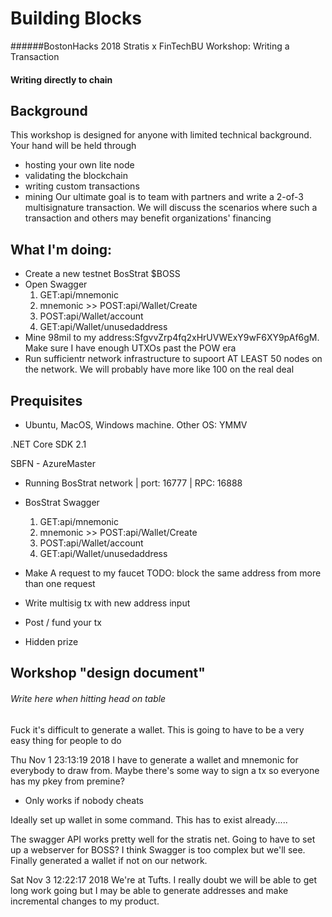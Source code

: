 # Building Blocks
######BostonHacks 2018 Stratis x FinTechBU Workshop: Writing a Transaction
#### Writing directly to chain


## Background
This workshop is designed for anyone with limited technical background. Your hand will be held through
* hosting your own lite node
* validating the blockchain
* writing custom transactions
* mining
Our ultimate goal is to team with partners and write a 2-of-3 multisignature transaction. We will discuss the scenarios where such a transaction and others may benefit organizations' financing

## What I'm doing:
* Create a new testnet BosStrat $BOSS
* Open Swagger
	1. GET:api/mnemonic
	2. mnemonic >> POST:api/Wallet/Create 
	3. POST:api/Wallet/account
	4. GET:api/Wallet/unusedaddress
* Mine 98mil to my address:SfgvvZrp4fq2xHrUVWExY9wF6XY9pAf6gM. Make sure I have enough UTXOs past the POW era
* Run sufficientr network infrastructure to supoort AT LEAST 50 nodes on the network. We will probably have more like 100 on the real deal

## Prequisites
* Ubuntu, MacOS, Windows machine. Other OS: YMMV

.NET Core SDK 2.1

SBFN - AzureMaster
* Running BosStrat network | port: 16777 | RPC: 16888
* BosStrat Swagger
	1. GET:api/mnemonic
	2. mnemonic >> POST:api/Wallet/Create 
	3. POST:api/Wallet/account
	4. GET:api/Wallet/unusedaddress

* Make A request to my faucet TODO: block the same address from more than one request

* Write multisig tx with new address input
* Post / fund your tx

* Hidden prize
 
## Workshop "design document"
###### Write here when hitting head on table
Fuck it's difficult to generate a wallet. This is going to have to be a very easy thing for people to do


Thu Nov  1 23:13:19 2018
I have to generate a wallet and mnemonic for everybody to draw from. Maybe there's some way to sign a tx so everyone has my pkey from premine?
* Only works if nobody cheats

Ideally set up wallet in some command. This has to exist already.....

The swagger API works pretty well for the stratis net. Going to have to set up a webserver for BOSS? I think Swagger is too complex but we'll see. Finally generated a wallet if not on our network.


Sat Nov  3 12:22:17 2018
We're at Tufts. I really doubt we will be able to get long work going but I may be able to generate addresses and make incremental changes to my product.



